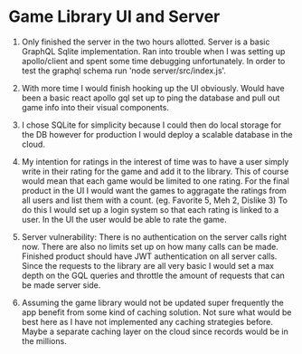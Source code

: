 # Game Library UI and Server

1. Only finished the server in the two hours allotted. Server is a basic GraphQL Sqlite implementation. Ran into trouble when I was setting up apollo/client and spent some time debugging unfortunately. In order to test the graphql schema run 'node server/src/index.js'.

2. With more time I would finish hooking up the UI obviously. Would have been a basic react apollo gql set up to ping the database and pull out game info into their visual components. 

3. I chose SQLite for simplicity because I could then do local storage for the DB however for production I would deploy a scalable database in the cloud.

3. My intention for ratings in the interest of time was to have a user simply write in their rating for the game and add it to the library. This of course would mean that each game would be limited to one rating. For the final product in the UI I would want the games to aggragate the ratings from all users and list them with a count. (eg. Favorite 5, Meh 2, Dislike 3) To do this I would set up a login system so that each rating is linked to a user. In the UI the user would be able to rate the game.

4. Server vulnerability: There is no authentication on the server calls right now. There are also no limits set up on how many calls can be made. Finished product should have JWT authentication on all server calls. Since the requests to the library are all very basic I would set a max depth on the GQL queries and throttle the amount of requests that can be made server side.

5. Assuming the game library would not be updated super frequently the app benefit from some kind of caching solution. Not sure what would be best here as I have not implemented any caching strategies before. Maybe a separate caching layer on the cloud since records would be in the millions.



